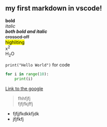 ## my first markdown in vscode!
**bold**  
*italic*  
***both bold and italic***  
~~crossed off~~  
<mark>highliting</mark>  
x<sup>2</sup>  
H<sub>2</sub>O

`print("Hello World")` for code  

```py
for i in range(10):
    print(i)
```  

[Link to the google](https://www.google.ru/?hl=ru)  

>fhhfjfj  
>fjfjfkjffj  
  
* fjfjjfkdkkfjdk  
* jfjfkfj

